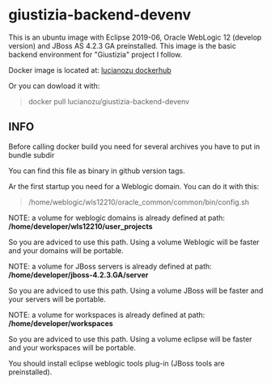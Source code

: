 # giustizia-backend-devenv 

This is an ubuntu image with Eclipse 2019-06, Oracle WebLogic 12 (develop version) and JBoss AS 4.2.3 GA preinstalled.
This image is the basic backend environment for "Giustizia" project I follow.

Docker image is located at:
[lucianozu dockerhub](https://hub.docker.com/r/lucianozu/giustizia-backend-devenv/)

Or you can dowload it with:

> docker pull lucianozu/giustizia-backend-devenv

## INFO
Before calling docker build you need for several archives you have to put in bundle subdir

You can find this file as binary in github version tags.

Ar the first startup you need for a Weblogic domain. You can do it with this:

> /home/weblogic/wls12210/oracle_common/common/bin/config.sh 

NOTE: a volume for weblogic domains is already defined at path: **/home/developer/wls12210/user_projects**

So you are adviced to use this path. Using a volume Weblogic will be faster and your domains will be portable.


NOTE: a volume for JBoss servers is already defined at path: **/home/developer/jboss-4.2.3.GA/server**

So you are adviced to use this path. Using a volume JBoss will be faster and your servers will be portable.


NOTE: a volume for workspaces is already defined at path: **/home/developer/workspaces**

So you are adviced to use this path. Using a volume eclipse will be faster and your workspaces will be portable.

You should install eclipse weblogic tools plug-in (JBoss tools are preinstalled).